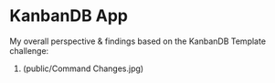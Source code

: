 # KanbanDB App
My overall perspective & findings based on the KanbanDB Template challenge:
1. (public/Command Changes.jpg)






